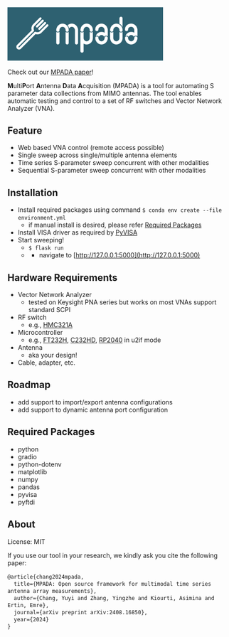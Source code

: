 
<img src="static/img/cover.png" alt="MPADA" class="center" width="350">

Check out our [MPADA paper](https://arxiv.org/abs/2408.16850)!

**M**ulti**P**ort **A**ntenna **D**ata **A**cquisition (MPADA) is a tool for automating S parameter data collections from MIMO antennas.
The tool enables automatic testing and control to a set of RF switches and Vector Network Analyzer (VNA).

## Feature

- Web based VNA control (remote access possible)
- Single sweep across single/multiple antenna elements
- Time series S-parameter sweep concurrent with other modalities 
- Sequential S-parameter sweep concurrent with other modalities

## Installation

- Install required packages using command ```$ conda env create --file environment.yml```
  - if manual install is desired, please refer [Required Packages](#Required--Packages)
- Install VISA driver as required by [PyVISA](https://pyvisa.readthedocs.io/en/latest/introduction/configuring.html)
- Start sweeping!
  - ```$ flask run```
  - - navigate to [http://127.0.0.1:5000](http://127.0.0.1:5000)

## Hardware Requirements

- Vector Network Analyzer
  - tested on Keysight PNA series but works on most VNAs support standard SCPI
- RF switch
  - e.g., [HMC321A](https://www.analog.com/en/products/hmc321a.html)
- Microcontroller
  - e.g., [FT232H](https://www.adafruit.com/product/2264), [C232HD](https://ftdichip.com/products/c232hd-ddhsp-0/), [RP2040](https://www.raspberrypi.com/documentation/microcontrollers/silicon.html) in u2if mode
- Antenna
  - aka your design!
- Cable, adapter, etc.

## Roadmap 

- add support to import/export antenna configurations
- add support to dynamic antenna port configuration

## Required Packages

- python
- gradio
- python-dotenv
- matplotlib
- numpy
- pandas
- pyvisa
- pyftdi

## About

License: MIT

If you use our tool in your research, we kindly ask you cite the following paper:

``` 
@article{chang2024mpada,
  title={MPADA: Open source framework for multimodal time series antenna array measurements},
  author={Chang, Yuyi and Zhang, Yingzhe and Kiourti, Asimina and Ertin, Emre},
  journal={arXiv preprint arXiv:2408.16850},
  year={2024}
}
```